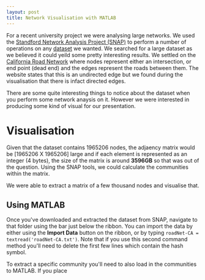 ```yaml
---
layout: post
title: Network Visualisation with MATLAB
---
```


For a recent university project we were analysing large networks. We used the [Standford Network Analysis Project (SNAP)](http://snap.stanford.edu) to perform a number of operations on any [dataset](http://snap.stanford.edu/data/index.html) we wanted. We searched for a large dataset as we believed it could yeild some pretty interesting results. We settled on the [California Road Network](http://snap.stanford.edu/data/roadNet-CA.html) where nodes represent either an intersection, or end point (dead end) and the edges represent the roads between them. The website states that this is an undirected edge but we found during the visualisation that there is infact directed edges.

There are some quite interesting things to notice about the dataset when you perform some network anaysis on it. However we were interested in producing some kind of visual for our presentation.

# Visualisation

Given that the dataset contains 1965206 nodes, the adjaency matrix would be [1965206 X 1965206] large and if each element is represented as an integer (4 bytes), the size of the matrix is around **3596GB** so that was out of the question. Using the SNAP tools, we could calculate the communities within the matrix.

We were able to extract a matrix of a few thousand nodes and visualise that.

## Using MATLAB

Once you've downloaded and extracted the dataset from SNAP, navigate to that folder using the bar just below the ribbon. You can import the data by either using the **Import Data** button on the ribbon, or by typing `roadNet-CA = textread('roadNet-CA.txt')`. Note that if you use this second command method you'll need to delete the first few lines which contain the hash symbol.

To extract a specific community you'll need to also load in the communities to MATLAB. If you place
